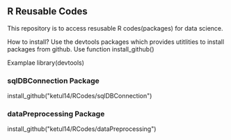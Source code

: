 ## R Reusable Codes 
This repository is to access resusable R codes(packages) for data science.

How to install?
Use the devtools packages which provides utitlities to install packages from github. Use function install_github()

Examplae
library(devtools)

### sqlDBConnection Package
install_github("ketul14/RCodes/sqlDBConnection")

### dataPreprocessing Package
install_github("ketul14/RCodes/dataPreprocessing")
